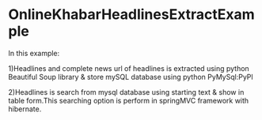 # OnlineKhabarHeadlinesExtractExample


In this example:

1)Headlines and complete news url of headlines is extracted using python Beautiful Soup library & store mySQL database using python PyMySql:PyPl

2)Headlines is search from mysql database using starting text & show in table form.This searching option is perform in springMVC framework with hibernate.
